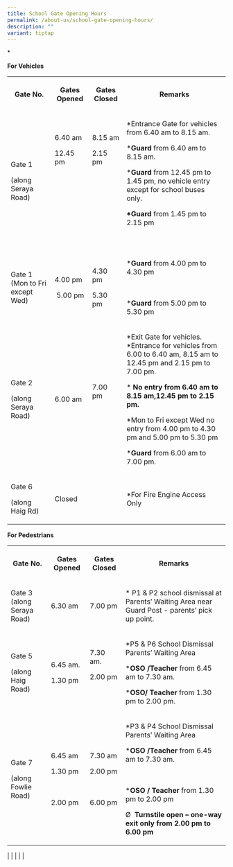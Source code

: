 ```yaml
---
title: School Gate Opening Hours
permalink: /about-us/school-gate-opening-hours/
description: ""
variant: tiptap
---
```

<p>*</p>
<p><strong>For Vehicles</strong>
</p>
<p></p>
<table style="minWidth: 100px">
<colgroup>
<col>
<col>
<col>
<col>
</colgroup>
<tbody>
<tr>
<th rowspan="1" colspan="1">
<p><strong>Gate No.</strong>
</p>
</th>
<th rowspan="1" colspan="1">
<p><strong>Gates Opened</strong>
</p>
</th>
<th rowspan="1" colspan="1">
<p><strong>Gates Closed</strong>
</p>
</th>
<th rowspan="1" colspan="1">
<p><strong>Remarks</strong>
</p>
</th>
</tr>
<tr>
<td rowspan="1" colspan="1">
<p>Gate 1</p>
<p>(along Seraya Road)</p>
</td>
<td rowspan="1" colspan="1">
<p>6.40 am</p>
<p>12.45 pm</p>
<p>&nbsp;</p>
<p>&nbsp;</p>
<p>&nbsp;</p>
<p>&nbsp;</p>
</td>
<td rowspan="1" colspan="1">
<p>8.15 am</p>
<p>2.15 pm</p>
<p>&nbsp;</p>
<p>&nbsp;</p>
<p>&nbsp;</p>
<p>&nbsp;</p>
</td>
<td rowspan="1" colspan="1">
<p>*Entrance Gate for vehicles from 6.40 am to 8.15 am.</p>
<p>*<strong>Guard </strong>from 6.40 am to 8.15 am.</p>
<p>*<strong>Guard </strong>from 12.45 pm to 1.45 pm, no vehicle entry except
for school buses only.</p>
<p><strong>*Guard </strong>from 1.45 pm to 2.15 pm</p>
<p>&nbsp;</p>
</td>
</tr>
<tr>
<td rowspan="1" colspan="1">
<p>Gate 1 (Mon to Fri except Wed)</p>
</td>
<td rowspan="1" colspan="1">
<p>4.00 pm</p>
<p>&nbsp;5.00 pm</p>
</td>
<td rowspan="1" colspan="1">
<p>4.30 pm</p>
<p>5.30 pm</p>
</td>
<td rowspan="1" colspan="1">
<p>*<strong>Guard</strong> from 4.00 pm to 4.30 pm</p>
<p>&nbsp;</p>
<p>*<strong>Guard</strong> from 5.00 pm to 5.30 pm</p>
</td>
</tr>
<tr>
<td rowspan="1" colspan="1">
<p>Gate 2</p>
<p>(along Seraya Road)</p>
</td>
<td rowspan="1" colspan="1">
<p>6.00 am</p>
</td>
<td rowspan="1" colspan="1">
<p>7.00 pm</p>
<p>&nbsp;</p>
</td>
<td rowspan="1" colspan="1">
<p>*Exit Gate for vehicles.&nbsp; *Entrance for vehicles from 6.00 to 6.40
am, 8.15 am to 12.45 pm and 2.15 pm to 7.00 pm.</p>
<p>* <strong>No entry from 6.40 am to 8.15 am,12.45 pm to 2.15 pm.</strong>
</p>
<p>*Mon to Fri except Wed no entry from 4.00 pm to 4.30 pm and 5.00 pm to
5.30 pm</p>
<p>*<strong>Guard </strong>from 6.00 am to 7.00 pm.</p>
</td>
</tr>
<tr>
<td rowspan="1" colspan="1">
<p>Gate 6</p>
<p>(along Haig Rd)</p>
</td>
<td rowspan="1" colspan="1">
<p>Closed</p>
</td>
<td rowspan="1" colspan="1">
<p>&nbsp;</p>
</td>
<td rowspan="1" colspan="1">
<p>*For Fire Engine Access Only</p>
</td>
</tr>
</tbody>
</table>
<p><strong>For Pedestrians</strong>
</p>
<table style="minWidth: 100px">
<colgroup>
<col>
<col>
<col>
<col>
</colgroup>
<tbody>
<tr>
<th rowspan="1" colspan="1">
<p><strong>Gate No.</strong>
</p>
</th>
<th rowspan="1" colspan="1">
<p><strong>Gates Opened</strong>
</p>
</th>
<th rowspan="1" colspan="1">
<p><strong>Gates Closed</strong>
</p>
</th>
<th rowspan="1" colspan="1">
<p><strong>Remarks</strong>
</p>
</th>
</tr>
<tr>
<td rowspan="1" colspan="1">
<p>Gate 3
<br>(along Seraya Road)</p>
</td>
<td rowspan="1" colspan="1">
<p>6.30 am</p>
</td>
<td rowspan="1" colspan="1">
<p>7.00 pm</p>
</td>
<td rowspan="1" colspan="1">
<p>* P1 &amp; P2 school dismissal at Parents’ Waiting Area near Guard Post
- parents’ pick up point.</p>
</td>
</tr>
<tr>
<td rowspan="1" colspan="1">
<p>Gate 5</p>
<p>(along Haig Road)</p>
</td>
<td rowspan="1" colspan="1">
<p>6.45 am.</p>
<p>1.30 pm</p>
</td>
<td rowspan="1" colspan="1">
<p>7.30 am.</p>
<p>2.00 pm</p>
<p>&nbsp;</p>
</td>
<td rowspan="1" colspan="1">
<p>*P5 &amp; P6 School Dismissal Parents’ Waiting Area</p>
<p>*<strong>OSO /Teacher</strong> from 6.45 am to 7.30 am.</p>
<p>*<strong>OSO/ Teacher</strong> from 1.30 pm to 2.00 pm.</p>
</td>
</tr>
<tr>
<td rowspan="1" colspan="1">
<p>Gate 7</p>
<p>(along Fowlie Road)</p>
</td>
<td rowspan="1" colspan="1">
<p>6.45 am</p>
<p>1.30 pm</p>
<p>&nbsp;</p>
<p>2.00 pm</p>
</td>
<td rowspan="1" colspan="1">
<p>7.30 am</p>
<p>2.00 pm</p>
<p>&nbsp;</p>
<p>6.00 pm</p>
</td>
<td rowspan="1" colspan="1">
<p>*P3 &amp; P4 School Dismissal Parents’ Waiting Area</p>
<p>*<strong>OSO /Teacher</strong> from 6.45 am to 7.30 am.</p>
<p>&nbsp;</p>
<p>*<strong>OSO / Teacher</strong> from 1.30 pm to 2.00 pm</p>
<p>Ø&nbsp; <strong>Turnstile open – one-way exit only from 2.00 pm to 6.00 pm</strong>
</p>
</td>
</tr>
</tbody>
</table>
<p>| | | | |</p>